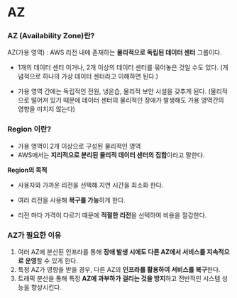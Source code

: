 # AZ

### AZ (Availability Zone)란?

AZ(가용 영역) : AWS 리전 내에 존재하는 **물리적으로 독립된 데이터 센터** 그룹이다.

- 1개의 데이터 센터 이거나, 2개 이상의 데이터 센터를 묶어놓은 것일 수도 있다. (개념적으로 하나의 가상 데이터 센터라고 이해하면 된다.)
    
    
- 가용 영역 간에는 독립적인 전원, 냉온습, 물리적 보안 시설을 갖추게 된다. (물리적으로 떨어져 있기 때문에 데이터 센터의 물리적인 장애가 발생해도 가용 영역간의 영향을 미치지 않는다)

### Region 이란?

- 가용 영역이 2개 이상으로 구성된 물리적인 영역
- AWS에서는 **지리적으로 분리된 물리적 데이터 센터의 집합**이라고 말한다.

**Region의 목적**

- 사용자와 가까운 리전을 선택해 지연 시간을 최소화 한다.

- 여러 리전을 사용해 **복구를 가능**하게 한다.

- 리전 마다 가격이 다르기 때문에 **적절한 리전**을 선택하여 비용을 절감한다.

### AZ가 필요한 이유

1. 여러 AZ에 분산된 인프라를 통해 **장애 발생 시에도 다른 AZ에서 서비스를 지속적으로 운영**할 수 있게 한다.
2. 특정 AZ가 영향을 받을 경우, 다른 AZ의 **인프라를 활용하여 서비스를 복구**한다.
3. 트래픽 분산을 통해 특정 **AZ에 과부하가 걸리는 것을 방지**하고 전반적인 시스템 성능을 향상시킨다.